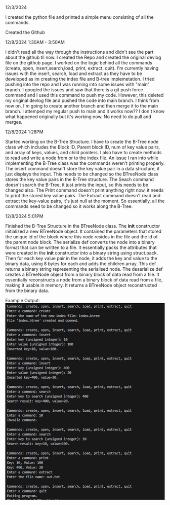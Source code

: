 12/3/2024

I created the python file and printed a simple menu consisting of all the commands.

Created the Github

12/8/2024 1:30AM - 3:50AM

I didn't read all the way through the instructions and didn't see the part about the github til now. I created the Repo and created the original devlog file on the github page. I worked on the logic behind all the commands (create, open, insert,search,load, print, extract, quit). I'm currently having issues with the insert, search, load and extract as they have to be developed as im creating the index file and B-tree implemetation. I tried pushing into the repo and I was running into some issues with "main" branch. I googled the issues and saw that there is a git push force command and I used this command to push my code. However, this deleted my original devlog file and pushed the code into main branch. I think from now on, I'm going to create another branch and then merge it to the main branch. I attemped my regular push to main and it works now?? I don't know what happened originally but it's working now. No need to do pull and merges.

12/8/2024 1:28PM

Started working on the B-Tree Structure. I have to create the B-Tree node class which includes the Block ID, Parent block ID, num of key value pairs, and array of keys, values, and child pointers. I also have to create methods to read and write a node from or to the index file. An issue I ran into while implementing the B-Tree class was the commands weren't printing properly. The insert command doesn't store the key value pair in a data structure, it just displays the input. This needs to be changed so the BTreeNode class stores the key value pairs in the B-Tree structure. The Seach command doesn't search the B-Tree, it just prints the input, so this needs to be changed also. The Print command doesn't print anything right now, it needs to print the stored key value pairs. The Extract command doesn't read and extract the key-value pairs, it's just null at the moment. So essentially, all the commands need to be changed so it works along the B-Tree.

12/8/2024 5:01PM

Finished the B-Tree Structure in the BTreeNode class. The __init__ constructor initialized a new BTreeNode object. It contained the parameters that stored the unique id of the block where this node resides in the file and the id of the parent node block. The serialize def converts the node into a binary format that can be written to a file. It essentially packs the attributes that were created in the __init__ constructor into a binary string using struct.pack. Then for each key value pair in the node, it adds the key and value to the binary data, using 8 bytes for each and adds the children array. This def returns a binary string representing the serialised node. The deserialize def creates a BTreeNode object from a binary block of data read from a file. It essentially reconstructs a node from a binary block of data read from a file, making it usable in memory. It returns a BTreeNode object reconstructed from the binary data. 

Example Output:
![example1](example1.png)
